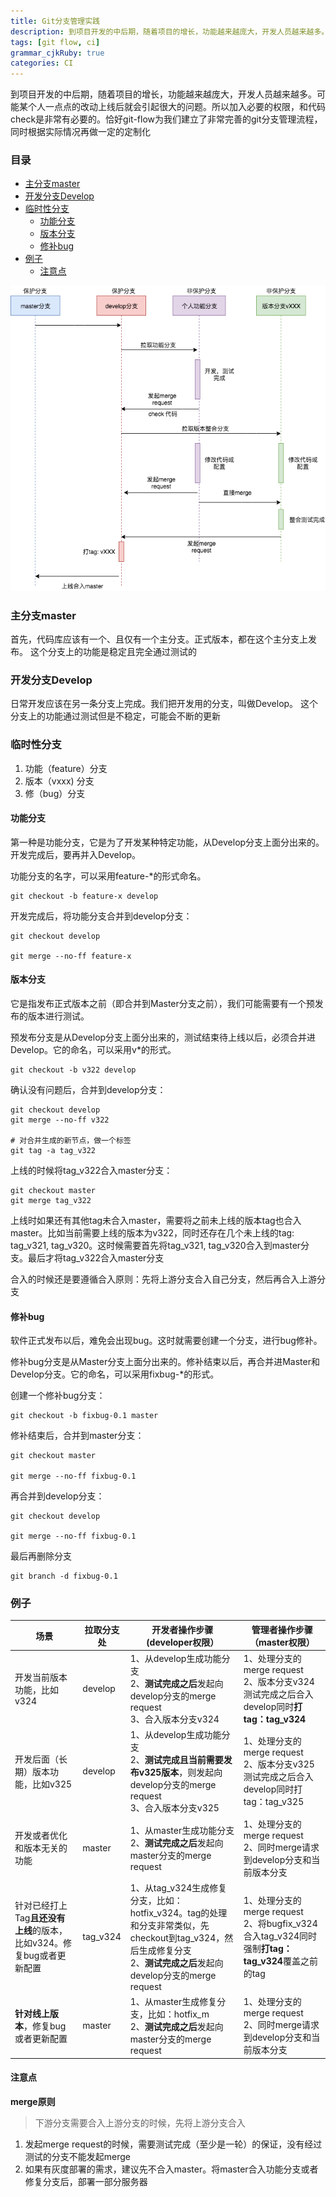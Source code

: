 ```yaml
---
title: Git分支管理实践
description: 到项目开发的中后期，随着项目的增长，功能越来越庞大，开发人员越来越多。可能某个人一点点的改动上线后就会引起很大的问题。所以加入必要的权限，和代码check是非常有必要的。恰好git-flow为我们建立了非常完善的git分支管理流程，同时根据实际情况再做一定的定制化
tags: [git flow, ci]
grammar_cjkRuby: true
categories: CI
---
```


到项目开发的中后期，随着项目的增长，功能越来越庞大，开发人员越来越多。可能某个人一点点的改动上线后就会引起很大的问题。所以加入必要的权限，和代码check是非常有必要的。恰好git-flow为我们建立了非常完善的git分支管理流程，同时根据实际情况再做一定的定制化

### 目录

* [主分支master](#主分支master)
* [开发分支Develop](#开发分支develop)
* [临时性分支](#临时性分支)
	* [功能分支](#功能分支)
	* [版本分支](#版本分支)
	* [修补bug](#修补bug)
* [例子](#例子)
	* [注意点](#注意点)


![流程图](/images/gitlab-flow_1.png)

### 主分支master

首先，代码库应该有一个、且仅有一个主分支。正式版本，都在这个主分支上发布。
这个分支上的功能是稳定且完全通过测试的

### 开发分支Develop

日常开发应该在另一条分支上完成。我们把开发用的分支，叫做Develop。
这个分支上的功能通过测试但是不稳定，可能会不断的更新

### 临时性分支

 1. 功能（feature）分支
 2. 版本（vxxx) 分支
 3. 修（bug）分支

#### 功能分支

第一种是功能分支，它是为了开发某种特定功能，从Develop分支上面分出来的。开发完成后，要再并入Develop。

功能分支的名字，可以采用feature-*的形式命名。

``` shell
git checkout -b feature-x develop
```

开发完成后，将功能分支合并到develop分支：

``` shell
git checkout develop

git merge --no-ff feature-x
```

#### 版本分支

它是指发布正式版本之前（即合并到Master分支之前），我们可能需要有一个预发布的版本进行测试。

预发布分支是从Develop分支上面分出来的，测试结束待上线以后，必须合并进Develop。它的命名，可以采用v*的形式。

``` shell
git checkout -b v322 develop
```

确认没有问题后，合并到develop分支：

``` shell
git checkout develop
git merge --no-ff v322

# 对合并生成的新节点，做一个标签
git tag -a tag_v322
```

上线的时候将tag_v322合入master分支：
``` shell
git checkout master
git merge tag_v322
```

上线时如果还有其他tag未合入master，需要将之前未上线的版本tag也合入master。比如当前需要上线的版本为v322，同时还存在几个未上线的tag:  tag_v321, tag_v320。这时候需要首先将tag_v321, tag_v320合入到master分支。最后才将tag_v322合入master分支

合入的时候还是要遵循合入原则：先将上游分支合入自己分支，然后再合入上游分支

#### 修补bug

软件正式发布以后，难免会出现bug。这时就需要创建一个分支，进行bug修补。

修补bug分支是从Master分支上面分出来的。修补结束以后，再合并进Master和Develop分支。它的命名，可以采用fixbug-*的形式。

创建一个修补bug分支：

``` shell
git checkout -b fixbug-0.1 master
```

修补结束后，合并到master分支：

``` shell
git checkout master

git merge --no-ff fixbug-0.1　　
```

再合并到develop分支：

``` shell
git checkout develop

git merge --no-ff fixbug-0.1
```

最后再删除分支

``` shell
git branch -d fixbug-0.1
```

### 例子

| 场景             | 拉取分支处 | 开发者操作步骤(developer权限） | 管理者操作步骤（master权限） |
| ---------------- | ---------- | -------------- | -------------- |
| 开发当前版本功能，比如v324 | develop    | 1、从develop生成功能分支<br>  2、**测试完成之后**发起向develop分支的merge request <br /> 3、合入版本分支v324<br/> |    1、处理分支的merge request<br>2、版本分支v324测试完成之后合入develop同时**打tag：tag_v324**<br/>|
| 开发后面（长期）版本功能，比如v325 | develop    | 1、从develop生成功能分支<br>  2、**测试完成且当前需要发布v325版本**，则发起向develop分支的merge request <br /> 3、合入版本分支v325<br/> |    1、处理分支的merge request<br>2、版本分支v325测试完成之后合入develop同时打tag：tag_v325<br/>|
| 开发或者优化和版本无关的功能 | master    | 1、从master生成功能分支<br>  2、**测试完成之后**发起向master分支的merge request <br /> |    1、处理分支的merge request <br> 2、同时merge请求到develop分支和当前版本分支|
| 针对已经打上Tag**且还没有上线**的版本，比如v324。修复bug或者更新配置 | tag_v324    | 1、从tag_v324生成修复分支，比如：hotfix_v324。tag的处理和分支非常类似，先checkout到tag_v324，然后生成修复分支<br>  2、**测试完成之后**发起向develop分支的merge request <br />  |    1、处理分支的merge request<br>2、将bugfix_v324合入tag_v324同时强制**打tag：tag_v324**覆盖之前的tag<br/>|
| **针对线上版本**，修复bug或者更新配置 | master    | 1、从master生成修复分支，比如：hotfix_m<br>  2、**测试完成之后**发起向master分支的merge request <br /> |    1、处理分支的merge request<br>2、同时merge请求到develop分支和当前版本分支|


#### 注意点

**merge原则**

> 下游分支需要合入上游分支的时候，先将上游分支合入

 1. 发起merge request的时候，需要测试完成（至少是一轮）的保证，没有经过测试的分支不能发起merge
 2. 如果有灰度部署的需求，建议先不合入master。将master合入功能分支或者修复分支后，部署一部分服务器 

